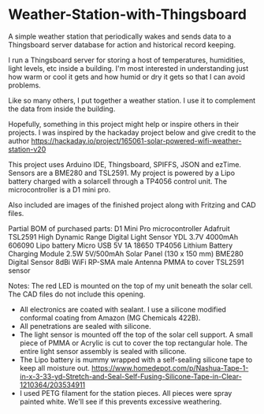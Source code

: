 # Weather-Station-with-Thingsboard
A simple weather station that periodically wakes and sends data to a Thingsboard server database for action and historical record keeping.

I run a Thingsboard server for storing a host of temperatures, humidities, light levels, etc inside a building. I'm most interested in understanding just how warm or cool it gets and how humid or dry it gets so that I can avoid problems.

Like so many others, I put together a weather station.  I use it to complement the data from inside the building.

Hopefully, something in this project might help or inspire others in their projects.  I was inspired by the hackaday project below and give credit to the author
https://hackaday.io/project/165061-solar-powered-wifi-weather-station-v20

This project uses Arduino IDE, Thingsboard, SPIFFS, JSON and ezTime.  Sensors are a BME280 and TSL2591.  My project is powered by a Lipo battery charged with a solarcell through a TP4056 control unit.  The microcontroller is a D1 mini pro.

Also included are images of the finished project along with Fritzing and CAD files.

Partial BOM of purchased parts:
D1 Mini Pro microcontroller
Adafruit TSL2591 High Dynamic Range Digital Light Sensor
YDL 3.7V 4000mAh 606090 Lipo battery
Micro USB 5V 1A 18650 TP4056 Lithium Battery Charging Module
2.5W 5V/500mAh Solar Panel (130 x 150 mm)
BME280 Digital Sensor
8dBi WiFi RP-SMA male Antenna
PMMA to cover TSL2591 sensor

Notes:
The red LED is mounted on the top of my unit beneath the solar cell.  The CAD files do not include this opening.
  - All electronics are coated with sealant.  I use a silicone modified conformal coating from Amazon (MG Chemicals 422B).
  - All penetrations are sealed with silicone.
  - The light sensor is mounted off the top of the solar cell support.  A small piece of PMMA or Acrylic is cut to cover the top      rectangular hole.  The entire light sensor assembly is sealed with silicone.
  - The Lipo battery is mummy wrapped with a self-sealing silicone tape to keep all moisture out. https://www.homedepot.com/p/Nashua-Tape-1-in-x-3-33-yd-Stretch-and-Seal-Self-Fusing-Silicone-Tape-in-Clear-1210364/203534911
  - I used PETG filament for the station pieces.  All pieces were spray painted white.  We'll see if this prevents excessive weathering.
  
  
